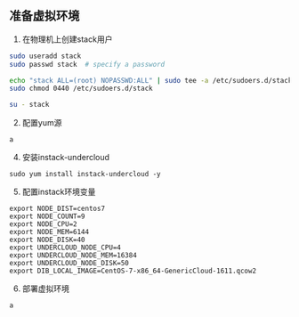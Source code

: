 准备虚拟环境
---


1. 在物理机上创建stack用户

```bash
sudo useradd stack
sudo passwd stack  # specify a password

echo "stack ALL=(root) NOPASSWD:ALL" | sudo tee -a /etc/sudoers.d/stack
sudo chmod 0440 /etc/sudoers.d/stack

su - stack
```

2. 配置yum源
```
a
```

4. 安装instack-undercloud
```
sudo yum install instack-undercloud -y 
```

5. 配置instack环境变量
```
export NODE_DIST=centos7
export NODE_COUNT=9
export NODE_CPU=2
export NODE_MEM=6144
export NODE_DISK=40
export UNDERCLOUD_NODE_CPU=4
export UNDERCLOUD_NODE_MEM=16384
export UNDERCLOUD_NODE_DISK=50
export DIB_LOCAL_IMAGE=CentOS-7-x86_64-GenericCloud-1611.qcow2
```

6. 部署虚拟环境
```
a
```